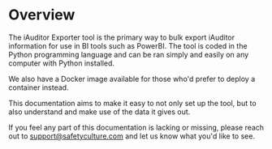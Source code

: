 # Overview
The iAuditor Exporter tool is the primary way to bulk export iAuditor information for use in BI tools such as PowerBI. The tool is coded in the Python programming language and can be ran simply and easily on any computer with Python installed.

We also have a Docker image available for those who'd prefer to deploy a container instead. 

This documentation aims to make it easy to not only set up the tool, but to also understand and make use of the data it gives out.

If you feel any part of this documentation is lacking or missing, please reach out to support@safetyculture.com and let us know what you'd like to see.